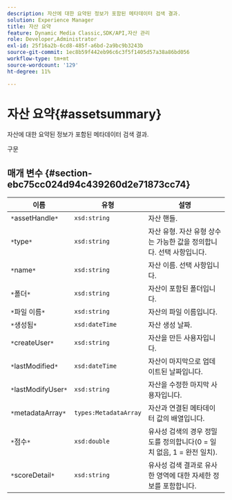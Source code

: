 ```yaml
---
description: 자산에 대한 요약된 정보가 포함된 메타데이터 검색 결과.
solution: Experience Manager
title: 자산 요약
feature: Dynamic Media Classic,SDK/API,자산 관리
role: Developer,Administrator
exl-id: 25f16a2b-6cd8-485f-a6bd-2a9bc9b3243b
source-git-commit: 1ec8b59f442eb96c6c3f5f1405d57a38a86bd056
workflow-type: tm+mt
source-wordcount: '129'
ht-degree: 11%

---
```


# 자산 요약{#assetsummary}

자산에 대한 요약된 정보가 포함된 메타데이터 검색 결과.

구문

## 매개 변수 {#section-ebc75cc024d94c439260d2e71873cc74}

| 이름 | 유형 | 설명 |
|---|---|---|
| `*`assetHandle`*` | `xsd:string` | 자산 핸들. |
| `*`type`*` | `xsd:string` | 자산 유형. 자산 유형 상수는 가능한 값을 정의합니다. 선택 사항입니다. |
| `*`name`*` | `xsd:string` | 자산 이름. 선택 사항입니다. |
| `*`폴더`*` | `xsd:string` | 자산이 포함된 폴더입니다. |
| `*`파일 이름`*` | `xsd:string` | 자산의 파일 이름입니다. |
| `*`생성됨`*` | `xsd:dateTime` | 자산 생성 날짜. |
| `*`createUser`*` | `xsd:string` | 자산을 만든 사용자입니다. |
| `*`lastModified`*` | `xsd:dateTime` | 자산이 마지막으로 업데이트된 날짜입니다. |
| `*`lastModifyUser`*` | `xsd:string` | 자산을 수정한 마지막 사용자입니다. |
| `*`metadataArray`*` | `types:MetadataArray` | 자산과 연결된 메타데이터 값의 배열입니다. |
| `*`점수`*` | `xsd:double` | 유사성 검색의 경우 정밀도를 정의합니다(0 = 일치 없음, 1 = 완전 일치). |
| `*`scoreDetail`*` | `xsd:string` | 유사성 검색 결과로 유사한 영역에 대한 자세한 정보를 포함합니다. |
